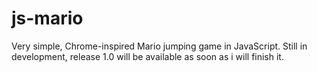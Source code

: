 # js-mario
Very simple, Chrome-inspired Mario jumping game in JavaScript. Still in development, release 1.0 will be available as soon as i will finish it.
